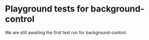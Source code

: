 # Playground tests for background-control
We are still awaiting the first test run for background-control.
